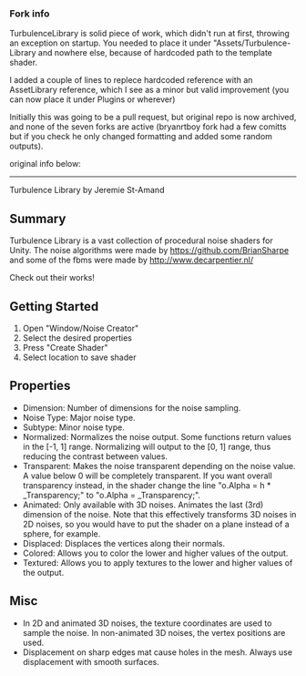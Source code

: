 
### Fork info

TurbulenceLibrary is solid piece of work, which didn't run at first, throwing an exception on startup. You needed to place it under "Assets/Turbulence-Library and nowhere else, because of hardcoded path to the template shader.

I added a couple of lines to replece hardcoded reference with an AssetLibrary reference, which I see as a minor but valid improvement (you can now place it under Plugins or wherever)

Initially this was going to be a pull request, but original repo is now archived, and none of the seven forks are active (bryanrtboy fork had a few comitts but if you check he only changed formatting and added some random outputs).

original info below:

-------
Turbulence Library by Jeremie St-Amand

## Summary 

Turbulence Library is a vast collection of procedural noise shaders for Unity. The noise algorithms were made by https://github.com/BrianSharpe and some of the fbms were made by http://www.decarpentier.nl/

Check out their works!

## Getting Started

1. Open "Window/Noise Creator"
2. Select the desired properties
3. Press "Create Shader"
4. Select location to save shader

## Properties 

- Dimension:	Number of dimensions for the noise sampling.
- Noise Type:	Major noise type.
- Subtype:		Minor noise type.
- Normalized:	Normalizes the noise output. Some functions return values in the [-1, 1] range. Normalizing will output to the [0, 1] range, thus reducing the contrast between values.
- Transparent:  Makes the noise transparent depending on the noise value. A value below 0 will be completely transparent. If you want overall transparency instead, in the shader change the line "o.Alpha = h * _Transparency;" to "o.Alpha = _Transparency;".
- Animated:		Only available with 3D noises. Animates the last (3rd) dimension of the noise. Note that this effectively transforms 3D noises in 2D noises, so you would have to put the shader on a plane instead of a sphere, for example. 
- Displaced:	Displaces the vertices along their normals.
- Colored:		Allows you to color the lower and higher values of the output.
- Textured:		Allows you to apply textures to the lower and higher values of the output.

## Misc
- In 2D and animated 3D noises, the texture coordinates are used to sample the noise. In non-animated 3D noises, the vertex positions are used.
- Displacement on sharp edges mat cause holes in the mesh. Always use displacement with smooth surfaces.